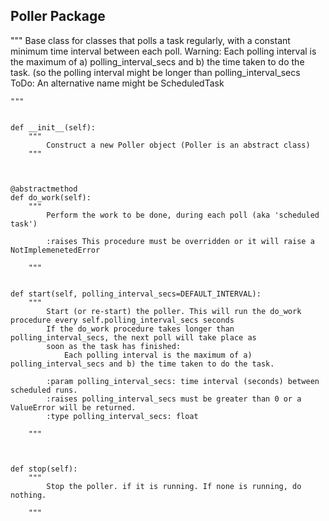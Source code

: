 
## Poller Package

"""
    Base class for classes that polls a task regularly, with a constant minimum time interval between each poll.
    Warning: Each polling interval is the maximum of a) polling_interval_secs and b) the time taken to do the task.
            (so the polling interval might be longer than polling_interval_secs
    ToDo: An alternative name might be ScheduledTask

    """


    def __init__(self):
        """
            Construct a new Poller object (Poller is an abstract class)
        """



    @abstractmethod
    def do_work(self):
        """
            Perform the work to be done, during each poll (aka 'scheduled task')

            :raises This procedure must be overridden or it will raise a NotImplemenetedError

        """


    def start(self, polling_interval_secs=DEFAULT_INTERVAL):
        """
            Start (or re-start) the poller. This will run the do_work procedure every self.polling_interval_secs seconds
            If the do_work procedure takes longer than polling_interval_secs, the next poll will take place as
            soon as the task has finished:
                Each polling interval is the maximum of a) polling_interval_secs and b) the time taken to do the task.

            :param polling_interval_secs: time interval (seconds) between scheduled runs.
            :raises polling_interval_secs must be greater than 0 or a ValueError will be returned.
            :type polling_interval_secs: float

        """

        

    def stop(self):
        """
            Stop the poller. if it is running. If none is running, do nothing.

        """

